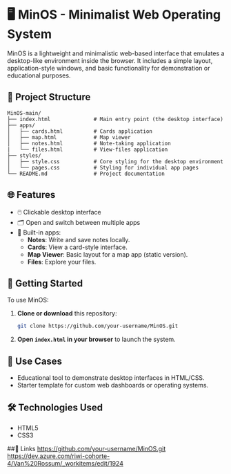 # 🖥️ MinOS - Minimalist Web Operating System

MinOS is a lightweight and minimalistic web-based interface that emulates a desktop-like environment inside the browser. It includes a simple layout, application-style windows, and basic functionality for demonstration or educational purposes.

## 📁 Project Structure

```
MinOS-main/
├── index.html              # Main entry point (the desktop interface)
├── apps/
│   ├── cards.html          # Cards application
│   ├── map.html            # Map viewer
│   ├── notes.html          # Note-taking application
|   └── files.html          # View-files application
├── styles/
│   ├── style.css           # Core styling for the desktop environment
│   └── pages.css           # Styling for individual app pages
└── README.md               # Project documentation
```

## 🌐 Features

- 🖱️ Clickable desktop interface
- 🗂️ Open and switch between multiple apps
- 📝 Built-in apps:
  - **Notes**: Write and save notes locally.
  - **Cards**: View a card-style interface.
  - **Map Viewer**: Basic layout for a map app (static version).
  - **Files**: Explore your files.

## 🚀 Getting Started

To use MinOS:

1. **Clone or download** this repository:
   ```bash
   git clone https://github.com/your-username/MinOS.git
   ```

2. **Open `index.html` in your browser** to launch the system.

## 🧠 Use Cases

- Educational tool to demonstrate desktop interfaces in HTML/CSS.
- Starter template for custom web dashboards or operating systems.

## 🛠️ Technologies Used

- HTML5
- CSS3


##🔗 Links 
 https://github.com/your-username/MinOS.git
 https://dev.azure.com/riwi-cohorte-4/Van%20Rossum/_workitems/edit/1924


